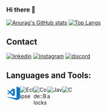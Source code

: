 ### Hi there 👋

<!--
**mustafadag525/mustafadag525** is a ✨ _special_ ✨ repository because its `README.md` (this file) appears on your GitHub profile.

Here are some ideas to get you started:
-->
[![Anurag's GitHub stats](https://github-readme-stats.anuraghazra1.vercel.app/api?username=mustafadag525&count_private=true&include_all_commits=true&hide=contribs&show_icons=true&cache_seconds=1800)](https://github.com/mustafadag525)
[![Top Langs](https://github-readme-stats.vercel.app/api/top-langs/?username=mustafadag525&exclude_repo=mustafadag525.github.io,free-for-dev&layout=compact&langs_count=1)](https://github.com/mustafadag525)



## **Contact**



[![linkedin](https://img.shields.io/badge/LinkedIn-0077B5?style=for-the-badge&logo=linkedin&logoColor=white)](https://www.linkedin.com/in/mustafa-da%C4%9F-1a2743213/) [![instagram](https://img.shields.io/badge/Instagram-E4405F?style=for-the-badge&logo=instagram&logoColor=white)](https://www.instagram.com/mustafadag1_/)
[![discord](https://img.shields.io/badge/Discord-7289DA?style=for-the-badge&logo=discord&logoColor=white)](https://discord.gg/vT54SuZg)






## Languages and Tools:




<img align="left" alt="Visual Studio Code" width="36px" src="https://raw.githubusercontent.com/github/explore/80688e429a7d4ef2fca1e82350fe8e3517d3494d/topics/visual-studio-code/visual-studio-code.png" />
<img align="left" alt="Eclipse" width="36px" src="https://cdn.icon-icons.com/icons2/1381/PNG/512/eclipse_94656.png" />
<img align="left" alt="Code::Blocks" width="36px" src="https://cdn.icon-icons.com/icons2/1508/PNG/512/codeblocks_104542.png" />
<img align="left" alt="Java" width="40px" src="https://cdn.icon-icons.com/icons2/2415/PNG/512/java_original_wordmark_logo_icon_146459.png" />
<img align="left" alt="C" width="36px" src="https://cdn.icon-icons.com/icons2/2415/PNG/512/c_original_logo_icon_146611.png" />
